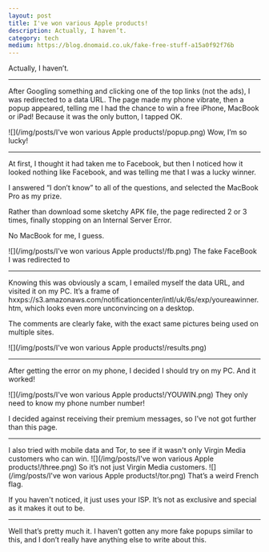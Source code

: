 ```yaml
---
layout: post
title: I've won various Apple products!
description: Actually, I haven’t.
category: tech
medium: https://blog.dnomaid.co.uk/fake-free-stuff-a15a0f92f76b
---
```


Actually, I haven’t.

---

After Googling something and clicking one of the top links (not the ads), I was redirected to a data URL. The page made my phone vibrate, then a popup appeared, telling me I had the chance to win a free iPhone, MacBook or iPad! Because it was the only button, I tapped OK.

![](/img/posts/I've won various Apple products!/popup.png)
<span class="image-caption">Wow, I’m so lucky!</span>

---

At first, I thought it had taken me to Facebook, but then I noticed how it looked nothing like Facebook, and was telling me that I was a lucky winner.

I answered “I don’t know” to all of the questions, and selected the MacBook Pro as my prize.

Rather than download some sketchy APK file, the page redirected 2 or 3 times, finally stopping on an Internal Server Error.

No MacBook for me, I guess.

![](/img/posts/I've won various Apple products!/fb.png)
<span class="image-caption">The fake FaceBook I was redirected to</span>

---

Knowing this was obviously a scam, I emailed myself the data URL, and visited it on my PC. It’s a frame of hxxps://s3.amazonaws.com/notificationcenter/intl/uk/6s/exp/youreawinner.htm, which looks even more unconvincing on a desktop.

The comments are clearly fake, with the exact same pictures being used on multiple sites.

![](/img/posts/I've won various Apple products!/results.png)

---


After getting the error on my phone, I decided I should try on my PC. And it worked!

![](/img/posts/I've won various Apple products!/YOUWIN.png)
<span class="image-caption">They only need to know my phone number number!</span>

I decided against receiving their premium messages, so I’ve not got further than this page.

---


I also tried with mobile data and Tor, to see if it wasn't only Virgin Media customers who can win.
![](/img/posts/I've won various Apple products!/three.png)
<span class="image-caption">So it’s not just Virgin Media customers.</span>
![](/img/posts/I've won various Apple products!/tor.png)
<span class="image-caption">That’s a weird French flag.</span>

If you haven't noticed, it just uses your ISP. It’s not as exclusive and special as it makes it out to be.

---

Well that’s pretty much it. I haven’t gotten any more fake popups similar to this, and I don’t really have anything else to write about this.
